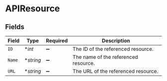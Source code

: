 # APIResource


## Fields

| Field                                | Type                                 | Required                             | Description                          |
| ------------------------------------ | ------------------------------------ | ------------------------------------ | ------------------------------------ |
| `ID`                                 | **int*                               | :heavy_minus_sign:                   | The ID of the referenced resource.   |
| `Name`                               | **string*                            | :heavy_minus_sign:                   | The name of the referenced resource. |
| `URL`                                | **string*                            | :heavy_minus_sign:                   | The URL of the referenced resource.  |